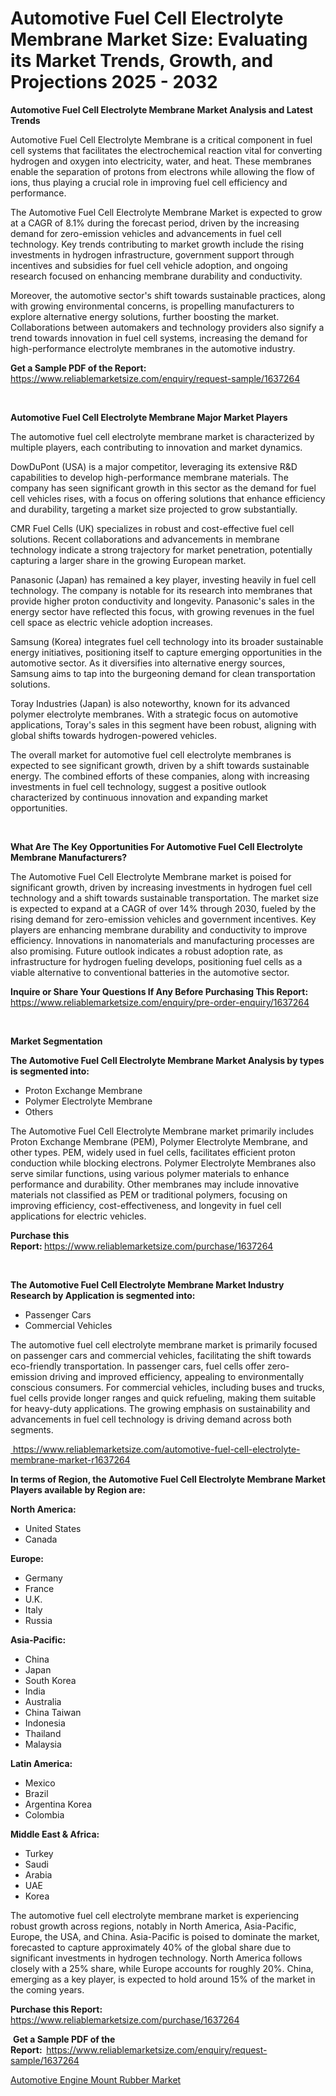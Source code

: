 <p><h1>Automotive Fuel Cell Electrolyte Membrane Market Size: Evaluating its Market Trends, Growth, and Projections 2025 - 2032</h1></p><p><strong>Automotive Fuel Cell Electrolyte Membrane Market Analysis and Latest Trends</strong></p>
<p><p>Automotive Fuel Cell Electrolyte Membrane is a critical component in fuel cell systems that facilitates the electrochemical reaction vital for converting hydrogen and oxygen into electricity, water, and heat. These membranes enable the separation of protons from electrons while allowing the flow of ions, thus playing a crucial role in improving fuel cell efficiency and performance.</p><p>The Automotive Fuel Cell Electrolyte Membrane Market is expected to grow at a CAGR of 8.1% during the forecast period, driven by the increasing demand for zero-emission vehicles and advancements in fuel cell technology. Key trends contributing to market growth include the rising investments in hydrogen infrastructure, government support through incentives and subsidies for fuel cell vehicle adoption, and ongoing research focused on enhancing membrane durability and conductivity. </p><p>Moreover, the automotive sector's shift towards sustainable practices, along with growing environmental concerns, is propelling manufacturers to explore alternative energy solutions, further boosting the market. Collaborations between automakers and technology providers also signify a trend towards innovation in fuel cell systems, increasing the demand for high-performance electrolyte membranes in the automotive industry.</p></p>
<p><strong>Get a Sample PDF of the Report:&nbsp;</strong> <a href="https://www.reliablemarketsize.com/enquiry/request-sample/1637264?utm_campaign=3248&utm_medium=2&utm_source=Github&utm_content=ia&utm_term=23032025&utm_id=automotive-fuel-cell-electrolyte-membrane">https://www.reliablemarketsize.com/enquiry/request-sample/1637264</a></p>
<p>&nbsp;</p>
<p><strong>Automotive Fuel Cell Electrolyte Membrane Major Market Players</strong></p>
<p><p>The automotive fuel cell electrolyte membrane market is characterized by multiple players, each contributing to innovation and market dynamics. </p><p>DowDuPont (USA) is a major competitor, leveraging its extensive R&D capabilities to develop high-performance membrane materials. The company has seen significant growth in this sector as the demand for fuel cell vehicles rises, with a focus on offering solutions that enhance efficiency and durability, targeting a market size projected to grow substantially.</p><p>CMR Fuel Cells (UK) specializes in robust and cost-effective fuel cell solutions. Recent collaborations and advancements in membrane technology indicate a strong trajectory for market penetration, potentially capturing a larger share in the growing European market.</p><p>Panasonic (Japan) has remained a key player, investing heavily in fuel cell technology. The company is notable for its research into membranes that provide higher proton conductivity and longevity. Panasonic's sales in the energy sector have reflected this focus, with growing revenues in the fuel cell space as electric vehicle adoption increases.</p><p>Samsung (Korea) integrates fuel cell technology into its broader sustainable energy initiatives, positioning itself to capture emerging opportunities in the automotive sector. As it diversifies into alternative energy sources, Samsung aims to tap into the burgeoning demand for clean transportation solutions.</p><p>Toray Industries (Japan) is also noteworthy, known for its advanced polymer electrolyte membranes. With a strategic focus on automotive applications, Toray's sales in this segment have been robust, aligning with global shifts towards hydrogen-powered vehicles.</p><p>The overall market for automotive fuel cell electrolyte membranes is expected to see significant growth, driven by a shift towards sustainable energy. The combined efforts of these companies, along with increasing investments in fuel cell technology, suggest a positive outlook characterized by continuous innovation and expanding market opportunities.</p></p>
<p>&nbsp;</p>
<p><strong>What Are The Key Opportunities For Automotive Fuel Cell Electrolyte Membrane Manufacturers?</strong></p>
<p><p>The Automotive Fuel Cell Electrolyte Membrane market is poised for significant growth, driven by increasing investments in hydrogen fuel cell technology and a shift towards sustainable transportation. The market size is expected to expand at a CAGR of over 14% through 2030, fueled by the rising demand for zero-emission vehicles and government incentives. Key players are enhancing membrane durability and conductivity to improve efficiency. Innovations in nanomaterials and manufacturing processes are also promising. Future outlook indicates a robust adoption rate, as infrastructure for hydrogen fueling develops, positioning fuel cells as a viable alternative to conventional batteries in the automotive sector.</p></p>
<p><strong>Inquire or Share Your Questions If Any Before Purchasing This Report:</strong> <a href="https://www.reliablemarketsize.com/enquiry/pre-order-enquiry/1637264?utm_campaign=3248&utm_medium=2&utm_source=Github&utm_content=ia&utm_term=23032025&utm_id=automotive-fuel-cell-electrolyte-membrane">https://www.reliablemarketsize.com/enquiry/pre-order-enquiry/1637264</a></p>
<p>&nbsp;</p>
<p><strong>Market Segmentation</strong></p>
<p><strong>The Automotive Fuel Cell Electrolyte Membrane Market Analysis by types is segmented into:</strong></p>
<p><ul><li>Proton Exchange Membrane</li><li>Polymer Electrolyte Membrane</li><li>Others</li></ul></p>
<p><p>The Automotive Fuel Cell Electrolyte Membrane market primarily includes Proton Exchange Membrane (PEM), Polymer Electrolyte Membrane, and other types. PEM, widely used in fuel cells, facilitates efficient proton conduction while blocking electrons. Polymer Electrolyte Membranes also serve similar functions, using various polymer materials to enhance performance and durability. Other membranes may include innovative materials not classified as PEM or traditional polymers, focusing on improving efficiency, cost-effectiveness, and longevity in fuel cell applications for electric vehicles.</p></p>
<p><strong>Purchase this Report:&nbsp;</strong><a href="https://www.reliablemarketsize.com/purchase/1637264?utm_campaign=3248&utm_medium=2&utm_source=Github&utm_content=ia&utm_term=23032025&utm_id=automotive-fuel-cell-electrolyte-membrane">https://www.reliablemarketsize.com/purchase/1637264</a></p>
<p>&nbsp;</p>
<p><strong>The Automotive Fuel Cell Electrolyte Membrane Market Industry Research by Application is segmented into:</strong></p>
<p><ul><li>Passenger Cars</li><li>Commercial Vehicles</li></ul></p>
<p><p>The automotive fuel cell electrolyte membrane market is primarily focused on passenger cars and commercial vehicles, facilitating the shift towards eco-friendly transportation. In passenger cars, fuel cells offer zero-emission driving and improved efficiency, appealing to environmentally conscious consumers. For commercial vehicles, including buses and trucks, fuel cells provide longer ranges and quick refueling, making them suitable for heavy-duty applications. The growing emphasis on sustainability and advancements in fuel cell technology is driving demand across both segments.</p></p>
<p><a href="https://www.reliablemarketsize.com/automotive-fuel-cell-electrolyte-membrane-market-r1637264?utm_campaign=3248&utm_medium=2&utm_source=Github&utm_content=ia&utm_term=23032025&utm_id=automotive-fuel-cell-electrolyte-membrane">&nbsp;https://www.reliablemarketsize.com/automotive-fuel-cell-electrolyte-membrane-market-r1637264</a></p>
<p><strong>In terms of Region, the Automotive Fuel Cell Electrolyte Membrane Market Players available by Region are:</strong></p>
<p>
    <p> <strong> North America: </strong>
        <ul>
            <li>United States</li>
            <li>Canada</li>
        </ul>
        </p> 
    <p> <strong> Europe: </strong>
        <ul>
            <li>Germany</li>
            <li>France</li>
            <li>U.K.</li>
            <li>Italy</li>
            <li>Russia</li>
        </ul>
        </p> 
    <p> <strong> Asia-Pacific: </strong>
        <ul>
            <li>China</li>
            <li>Japan</li>
            <li>South Korea</li>
            <li>India</li>
            <li>Australia</li>
            <li>China Taiwan</li>
            <li>Indonesia</li>
            <li>Thailand</li>
            <li>Malaysia</li>
        </ul>
        </p> 
    <p> <strong> Latin America: </strong>
        <ul>
            <li>Mexico</li>
            <li>Brazil</li>
            <li>Argentina Korea</li>
            <li>Colombia</li>
        </ul>
        </p> 
    <p> <strong> Middle East & Africa: </strong>
        <ul>
            <li>Turkey</li>
            <li>Saudi</li>
            <li>Arabia</li>
            <li>UAE</li>
            <li>Korea</li>
        </ul>
    </p>
    </p>
<p><p>The automotive fuel cell electrolyte membrane market is experiencing robust growth across regions, notably in North America, Asia-Pacific, Europe, the USA, and China. Asia-Pacific is poised to dominate the market, forecasted to capture approximately 40% of the global share due to significant investments in hydrogen technology. North America follows closely with a 25% share, while Europe accounts for roughly 20%. China, emerging as a key player, is expected to hold around 15% of the market in the coming years.</p></p>
<p><strong>Purchase this Report: </strong><a href="https://www.reliablemarketsize.com/purchase/1637264?utm_campaign=3248&utm_medium=2&utm_source=Github&utm_content=ia&utm_term=23032025&utm_id=automotive-fuel-cell-electrolyte-membrane">https://www.reliablemarketsize.com/purchase/1637264</a></p>
<p>&nbsp;<strong>Get a Sample PDF of the Report:&nbsp;&nbsp;</strong><a href="https://www.reliablemarketsize.com/enquiry/request-sample/1637264?utm_campaign=3248&utm_medium=2&utm_source=Github&utm_content=ia&utm_term=23032025&utm_id=automotive-fuel-cell-electrolyte-membrane">https://www.reliablemarketsize.com/enquiry/request-sample/1637264</a></p>
<p><strong></strong></p>
<p><p><a href="https://github.com/shamstirroc7/Market-Research-Report-List-1/blob/main/automotive-engine-mount-rubber-market.md?utm_campaign=3248&utm_medium=2&utm_source=Github&utm_content=ia&utm_term=23032025&utm_id=automotive-fuel-cell-electrolyte-membrane">Automotive Engine Mount Rubber Market</a></p></p>